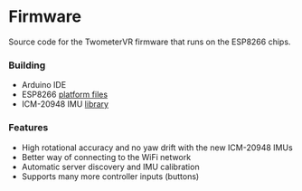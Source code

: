 # Firmware
Source code for the TwometerVR firmware that runs on the ESP8266 chips.



### Building

- Arduino IDE
- ESP8266 [platform files](https://github.com/esp8266/Arduino#installing-with-boards-manager)
- ICM-20948 IMU [library](https://github.com/Twometer/ICM-20948-Arduino)



### Features

- High rotational accuracy and no yaw drift with the new ICM-20948 IMUs
- Better way of connecting to the WiFi network
- Automatic server discovery and IMU calibration
- Supports many more controller inputs (buttons)

